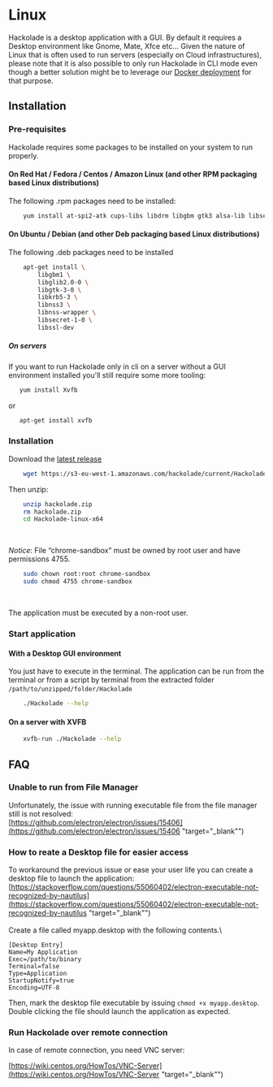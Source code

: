# Linux

Hackolade is a desktop application with a GUI.  By default it requires a Desktop environment like Gnome, Mate, Xfce etc...
Given the nature of Linux that is often used to run servers (especially on Cloud infrastructures), please note that it is also possible to only run Hackolade in CLI mode even though a better solution might be to leverage our [Docker deployment](../Studio/Dockercontainer.md) for that purpose.

## Installation

### Pre-requisites

Hackolade requires some packages to be installed on your system to run properly.

#### On Red Hat / Fedora / Centos / Amazon Linux (and other RPM packaging based Linux distributions)

The following .rpm packages need to be installed:

```bash
    yum install at-spi2-atk cups-libs libdrm libgbm gtk3 alsa-lib libsecret
```

#### On Ubuntu / Debian (and other Deb packaging based Linux distributions)

The following .deb packages need to be installed
```bash
    apt-get install \
        libgbm1 \
		libglib2.0-0 \
		libgtk-3-0 \
		libkrb5-3 \
		libnss3 \
		libnss-wrapper \
		libsecret-1-0 \
		libssl-dev
```

##### On servers

If you want to run Hackolade only in cli on a server without a GUI environment installed you'll still require some more tooling:

```bash
   yum install Xvfb
```
or
```bash
   apt-get install xvfb
```

### Installation

Download the [latest release](<https://s3-eu-west-1.amazonaws.com/hackolade/current/Hackolade-linux-x64.zip> "target=\"\_blank\"")
```bash
    wget https://s3-eu-west-1.amazonaws.com/hackolade/current/Hackolade-linux-x64.zip
```

Then unzip:
```bash
    unzip hackolade.zip
    rm hackolade.zip
    cd Hackolade-linux-x64
```
&nbsp;

*Notice*:
File “chrome-sandbox” must be owned by root user and have permissions 4755.

```bash
    sudo chown root:root chrome-sandbox
    sudo chmod 4755 chrome-sandbox
```

&nbsp;

The application must be executed by a non-root user.

### Start application

#### With a Desktop GUI environment

You just have to execute in the terminal.
The application can be run from the terminal or from a script by terminal from the extracted folder `/path/to/unzipped/folder/Hackolade`
&nbsp;

```bash
    ./Hackolade --help
```

#### On a server with XVFB

```bash
    xvfb-run ./Hackolade --help
```

## FAQ

### Unable to run from File Manager

Unfortunately, the issue with running executable file from the file manager still is not resolved:\
[https://github.com/electron/electron/issues/15406](<https://github.com/electron/electron/issues/15406> "target=\"\_blank\"")

### How to reate a Desktop file for easier access

To workaround the previous issue or ease your user life you can create a desktop file to launch the application:\
[https://stackoverflow.com/questions/55060402/electron-executable-not-recognized-by-nautilus](<https://stackoverflow.com/questions/55060402/electron-executable-not-recognized-by-nautilus> "target=\"\_blank\"")\
\
Create a file called myapp.desktop with the following contents.\

```
[Desktop Entry]
Name=My Application
Exec=/path/to/binary
Terminal=false
Type=Application
StartupNotify=true
Encoding=UTF-8
```

Then, mark the desktop file executable by issuing `chmod +x myapp.desktop`.&nbsp; Double clicking the file should launch the application as expected.

### Run Hackolade over remote connection

In case of remote connection, you need VNC server:

[https://wiki.centos.org/HowTos/VNC-Server](<https://wiki.centos.org/HowTos/VNC-Server> "target=\"\_blank\"")
